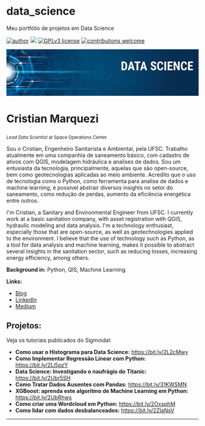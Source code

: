 # data_science
Meu portfólio de projetos em Data Science

[![author](https://img.shields.io/badge/Autor%3A-CristianMarquezi-%20brown)](https://www.linkedin.com/in/cristian-marquezi) [![](https://img.shields.io/badge/python-3.12+-blue.svg)](https://www.python.org/downloads/release/python-3122/) [![GPLv3 license](https://img.shields.io/badge/License-GPLv3-blue.svg)](http://perso.crans.org/besson/LICENSE.html) [![contributions welcome](https://img.shields.io/badge/contributions-welcome-brightgreen.svg?style=flat)](https://github.com/cmarquezi/data_science/issues)

<p align="center">
  <img src="banner.png" >
</p>

# Cristian Marquezi
<sub>*Lead Data Scientist* at Space Operations Center</sub>

Sou o Cristian, Engenheiro Sanitarista e Ambiental, pela UFSC. 
Trabalho atualmente em uma companhia de saneamento básico, com cadastro de ativos com QGIS, modelagem hidráulica e analises de dados. 
Sou um entusiasta da tecnologia, principalmente, aquelas que são open-source, bem como geotecnologias aplicadas ao meio ambiente. 
Acredito que o uso de tecnologia como o Python, como ferramenta para analise de dados e machine learning, é possível abstrair diversos insights no setor do saneamento, como redução de perdas, aumento da eficiência energética entre outros.

I'm Cristian, a Sanitary and Environmental Engineer from UFSC.
I currently work at a basic sanitation company, with asset registration with QGIS, hydraulic modeling and data analysis.
I'm a technology enthusiast, especially those that are open-source, as well as geotechnologies applied to the environment.
I believe that the use of technology such as Python, as a tool for data analysis and machine learning, makes it possible to abstract several insights in the sanitation sector, such as reducing losses, increasing energy efficiency, among others.

**Background in:** Python, QIS, Machine Learning.

**Links:**
* [Blog](https://sigmoidal.ai)
* [LinkedIn](www.linkedin.com/in/cristian-marquezi)
* [Medium](https://www.medium.com)


## Projetos:
Veja os tutoriais publicados do Sigmoidal:

* **Como usar o Histograma para Data Science:** https://bit.ly/2L2cMwy
* **Como Implementar Regressão Linear com Python:** https://bit.ly/2Li5pzY
* **Data Science: Investigando o naufrágio do Titanic:** https://bit.ly/2Ubr5SH
* **Como Tratar Dados Ausentes com Pandas:** https://bit.ly/31KWSMN
* **XGBoost: aprenda este algoritmo de Machine Learning em Python:** https://bit.ly/2UbRhws
* **Como criar uma Wordcloud em Python:** https://bit.ly/2OxsphM
* **Como lidar com dados desbalanceados:** https://bit.ly/2ZlaNsV

---





